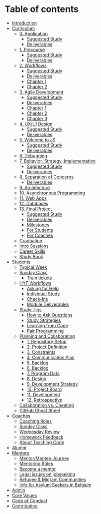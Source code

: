 # Table of contents

- [Introduction](README.md)
- [Curriculum](curriculum/README.md)
  - [0. Application](./curriculum/application/README.md) <!-- show communication, motivation and attention to detail -->
    - [Suggested Study](./curriculum/application/suggested-study.md)
    - [Deliverables](./curriculum/application/deliverables.md)
  - [1. Precourse](./curriculum/precourse/README.md) <!-- prepare your computer and github account -->
    - [Suggested Study](./curriculum/precourse/suggested-study.md)
    - [Deliverables](./curriculum/precourse/deliverables.md)
  - [2. Workflows](./curriculum/workflows/README.md) <!-- learn your dev environment, vocabulary and workflows -->
    - [Suggested Study](./curriculum/workflows/suggested-study.md)
    - [Deliverables](./curriculum/workflows/deliverables.md)
    - [Chapter 1](./curriculum/workflows/chapter-1.md)
    - [Chapter 2](./curriculum/workflows/chapter-2.md)
      <!-- - [Assessment](./curriculum/workflows/assessment.md) -->
      <!-- - [Teaching Tips](./curriculum/workflows/teaching-tips.md) -->
  - [3. Agile Development](./curriculum/agile-development/README.md) <!-- learn to plan a project and work in a group -->
    - [Suggested Study](./curriculum/agile-development/suggested-study.md)
    - [Deliverables](./curriculum/agile-development/deliverables.md)
    - [Chapter 1](./curriculum/agile-development/chapter-1.md)
    - [Chapter 2](./curriculum/agile-development/chapter-2.md)
    - [Chapter 3](./curriculum/agile-development/chapter-3.md)
      <!-- - [Assessment](./curriculum/agile-development/assessment.md) -->
      <!-- - [Teaching Tips](./curriculum/agile-development/teaching-tips.md) -->
  - [4. UX/UI Design](./curriculum/ux-ui-design/README.md) <!-- learn to use take the user's perspective and build what they need -->
    - [Suggested Study](./curriculum/ux-ui-design/suggested-study.md)
    - [Deliverables](./curriculum/ux-ui-design/deliverables.md)
      <!-- - [Chapter 1](./curriculum/ux-ui-design/chapter-1.md) -->
      <!-- - [Chapter 2](./curriculum/ux-ui-design/chapter-2.md) -->
      <!-- - [Assessment](./curriculum/ux-ui-design/assessment.md) -->
      <!-- - [Teaching Tips](./curriculum/ux-ui-design/teaching-tips.md) -->
  - [5. Welcome to JS](./curriculum/welcome-to-js/README.md) <!-- learn the basic syntax of JS and how to read programs that use it -->
    - [Suggested Study](./curriculum/welcome-to-js/suggested-study.md)
    - [Deliverables](./curriculum/welcome-to-js/deliverables.md)
      <!-- - [Chapter 1](./curriculum/welcome-to-js/chapter-1.md) -->
      <!-- - [Chapter 2](./curriculum/welcome-to-js/chapter-2.md) -->
      <!-- - [Assessment](./curriculum/welcome-to-js/assessment.md) -->
      <!-- - [Teaching Tips](./curriculum/welcome-to-js/teaching-tips.md) -->
  - [6. Debugging](./curriculum/debugging/README.md) <!-- learn to step through, analyze, fix and refactor programs that handle user input -->
     <!-- - [Suggested Study](./curriculum/debugging/suggested-study.md) -->
     <!-- - [Deliverables](./curriculum/debugging/deliverables.md) -->
     <!-- - [Chapter 1](./curriculum/debugging/chapter-1.md) -->
     <!-- - [Chapter 2](./curriculum/debugging/chapter-2.md) -->
     <!-- - [Chapter 3](./curriculum/debugging/chapter-3.md) -->
     <!-- - [Chapter 4](./curriculum/debugging/chapter-4.md) -->
     <!-- - [Assessment](./curriculum/debugging/assessment.md) -->
     <!-- - [Teaching Tips](./curriculum/debugging/teaching-tips.md) -->
  - [7. Behavior, Strategy, Implementation](./curriculum/behavior-strategy-implementation/README.md) <!-- learn to analyze, test, write and review solutions to coding challenges -->
    - [Suggested Study](./curriculum/behavior-strategy-implementation/suggested-study.md)
    - [Deliverables](./curriculum/behavior-strategy-implementation/deliverables.md)
      <!-- - [Chapter 1](./curriculum/behavior-strategy-implementation/chapter-1.md) -->
      <!-- - [Chapter 2](./curriculum/behavior-strategy-implementation/chapter-2.md) -->
      <!-- - [Chapter 3](./curriculum/behavior-strategy-implementation/chapter-3.md) -->
      <!-- - [Assessment](./curriculum/behavior-strategy-implementation/assessment.md) -->
      <!-- - [Teaching Tips](./curriculum/behavior-strategy-implementation/teaching-tips.md) -->
  - [8. Separation of Concerns](./curriculum/separation-of-concerns/README.md) <!-- learn about function roles, event-driven programming, code splitting and the DOM -->
       <!-- - [Suggested Study](./curriculum/separation-of-concerns/suggested-study.md) -->
    - [Deliverables](./curriculum/separation-of-concerns/deliverables.md)
      <!-- - [Chapter 1](./curriculum/separation-of-concerns/chapter-1.md) -->
      <!-- - [Chapter 2](./curriculum/separation-of-concerns/chapter-2.md) -->
      <!-- - [Chapter 3](./curriculum/separation-of-concerns/chapter-3.md) -->
      <!-- - [Assessment](./curriculum/separation-of-concerns/assessment.md) -->
      <!-- - [Teaching Tips](./curriculum/separation-of-concerns/teaching-tips.md) -->
  - [9. Architecture](./curriculum/architecture/README.md) <!-- architecture, layers, persistence, ... -->
    <!-- - [Suggested Study](./curriculum/architecture/suggested-study.md) -->
    <!-- - [Deliverables](./curriculum/architecture/deliverables.md) -->
    <!-- - [Chapter 1](./curriculum/architecture/chapter-1.md) -->
    <!-- - [Chapter 2](./curriculum/architecture/chapter-2.md) -->
    <!-- - [Chapter 3](./curriculum/architecture/chapter-3.md) -->
    <!-- - [Chapter 4](./curriculum/architecture/chapter-4.md) -->
    <!-- - [Assessment](./curriculum/architecture/assessment.md) -->
    <!-- - [Teaching Tips](./curriculum/architecture/teaching-tips.md) -->
  - [10. Asynchronous Programming](./curriculum/asynchronous-programming/README.md) <!-- learn how the event loop works, and fetch+render data from an API using async functions -->
    <!-- - [Suggested Study](./curriculum/asynchronous-programming/suggested-study.md) -->
    <!-- - [Deliverables](./curriculum/asynchronous-programming/deliverables.md) -->
    <!-- - [Chapter 1](./curriculum/asynchronous-programming/chapter-1.md) -->
    <!-- - [Chapter 2](./curriculum/asynchronous-programming/chapter-2.md) -->
    <!-- - [Chapter 3](./curriculum/asynchronous-programming/chapter-3.md) -->
    <!-- - [Assessment](./curriculum/asynchronous-programming/assessment.md) -->
    <!-- - [Teaching Tips](./curriculum/asynchronous-programming/teaching-tips.md) -->
  - [11. Web Apps](./curriculum/web-apps/README.md) <!-- learn to plan and build fullstack applications that read and write from the file system -->
      <!-- - [Suggested Study](./curriculum/web-apps/suggested-study.md) -->
      <!-- - [Deliverables](./curriculum/web-apps/deliverables.md) -->
      <!-- - [Chapter 1](./curriculum/web-apps/chapter-1.md) -->
      <!-- - [Chapter 2](./curriculum/web-apps/chapter-2.md) -->
      <!-- - [Chapter 3](./curriculum/web-apps/chapter-3.md) -->
      <!-- - [Chapter 4](./curriculum/web-apps/chapter-4.md) -->
      <!-- - [Chapter 5](./curriculum/web-apps/chapter-5.md) -->
      <!-- - [Assessment](./curriculum/web-apps/assessment.md) -->
      <!-- - [Teaching Tips](./curriculum/web-apps/teaching-tips.md) -->
  - [12. Databases](./curriculum/databases/README.md) <!-- learn to plan and build a fullstack application that reads and writes data from an SQL database -->
      <!-- - [Suggested Study](./curriculum/databases/suggested-study.md) -->
      <!-- - [Deliverables](./curriculum/deliverables/deliverables.md) -->
      <!-- - [Chapter 1](./curriculum/databases/chapter-1.md) -->
      <!-- - [Chapter 2](./curriculum/databases/chapter-2.md) -->
      <!-- - [Assessment](./curriculum/databases/assessment.md) -->
      <!-- - [Teaching Tips](./curriculum/databases/teaching-tips.md) -->
  - [13. Final Project](./curriculum/final-project/README.md) <!-- learn to build a full product from ideation to delivery using the agile methodology -->
    - [Suggested Study](./curriculum/final-project/suggested-study.md)
    - [Deliverables](./curriculum/final-project/deliverables.md)
    - [Milestones](./curriculum/final-project/milestones.md)
    - [For Students](curriculum/final-project/for-students/README.md)
    - [For Coaches](curriculum/final-project/for-coaches.md)
        <!-- - [For Partners](curriculum/final-project/for-partners.md) -->
        <!-- - [Assessment](./curriculum/final-project/assessment.md) -->
        <!-- - [Teaching Tips](./curriculum/final-project/teaching-tips.md) -->
  - [Graduation](curriculum/graduation.md)
  - [Intro Sessions](./curriculum/intro-sessions.md)
  - [Career Skills](curriculum/career-skills.md)
  - [Study Book](https://hackyourfuture.github.io/study)
- [Students](students/README.md)
  - [Typical Week](students/typical-week.md)
  - [Sunday Class](students/sunday-class/README.md)
    - [Train tickets](students/sunday-class/train-tickets.md)
  - [HYF Workflows](students/how-to-hyf/README.md)
    - [Asking for Help](students/how-to-hyf/asking-for-help.md)
    - [Individual Study](students/how-to-hyf/individual-study.md)
    - [Check-Ins](students/how-to-hyf/check-ins.md)
    - [Module Deliverables](students/how-to-hyf/module-deliverables.md)
  - [Study Tips](students/study-tips/README.md)
    - [How to Ask Questions](students/study-tips/how-to-ask-questions.md)
    - [Study Strategies](students/study-tips/study-strategies.md)
    - [Learning from Code](students/study-tips/learning-from-code.md)
    - [Pair Programming](students/study-tips/pair-programming.md)
  - [Planning and Collaborating](students/planning-and-collaborating/README.md)
    - [1. Repository Setup](students/planning-and-collaborating/01-repository-setup.md)
    - [2. Project Definition](students/planning-and-collaborating/02-project-definition.md)
    - [3. Constraints](students/planning-and-collaborating/03-constraints.md)
    - [4. Communication Plan](students/planning-and-collaborating/04-communication-plan.md)
    - [5. Backlog](students/planning-and-collaborating/05-user-personas.md)
    - [6. Backlog](students/planning-and-collaborating/06-backlog.md)
    - [7. Program Data](students/planning-and-collaborating/07-program-data.md)
    - [8. Design](students/planning-and-collaborating/08-design.md)
    - [9. Development Strategy](students/planning-and-collaborating/09-development-strategy.md)
    - [10. Project Board](students/planning-and-collaborating/10-project-board.md)
    - [11. Development](students/planning-and-collaborating/11-development.md)
    - [12. Retrospective](students/planning-and-collaborating/12-retrospective.md)
  - [Collaboration vs. Cheating](students/collaboration-vs-cheating.md)
  - [GitHub Cheat Sheet](students/github-cheat-sheet.md)
- [Coaches](coaches/README.md)
  - [Coaching Roles](coaches/coaching-roles.md)
  - [Sunday Class](coaches/sunday-class.md)
  - [Wednesday Review](coaches/wednesday-review.md)
  - [Homework Feedback](coaches/homework-feedback.md)
  - [About Teaching Code](coaches/about-teaching-code.md)
- [Alumni](alumni.md)
- [Mentors](mentors/README.md)
  - [Mentor/Mentee Journey](mentors/mentor-mentee-journey.md)
  - [Mentoring Roles](mentors/mentoring-roles.md)
  - [Become a mentor](mentors/become-a-mentor.md)
  - [Legal issues on jobseeking](mentors/legal-issues-on-jobseeking.md)
  - [Refugee & Migrant Communities](mentors/refugee-communities.md)
  - [Info for Asylum Seekers in Belgium](mentors/asylum-seekers.md)
- [Admin](admin.md)
- [Core Values](core-values.md)
- [Code of Conduct](code-of-conduct.md)
- [Contributing](contributing.md)
